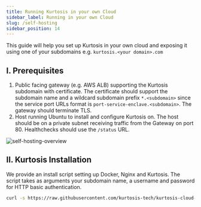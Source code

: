 ```yaml
---
title: Running Kurtosis in your own Cloud
sidebar_label: Running in your own Cloud
slug: /self-hosting
sidebar_position: 14
---
```


This guide will help you set up Kurtosis in your own cloud and exposing it using one of your subdomains e.g. `kurtosis.<your domain>.com`

I. Prerequisites
-----------------

1. Public facing gateway (e.g. AWS ALB) supporting the Kurtosis subdomain with certificate. The certificate should support the subdomain name and a wildcard subdomain prefix `*.<subdomain>` since the service port URLs format is `port-service-enclave.<subdomain>`. The gateway should terminate TLS.
2. Host running Ubuntu to install and configure Kurtosis on. The host should be on a private subnet receiving traffic from the Gateway on port 80. Healthchecks should use the `/status` URL.

![self-hosting-overview](/img/guides/self-hosting-overview.png)

II. Kurtosis Installation
-----------------

We provide an install script setting up Docker, Nginx and Kurtosis. The script takes as arguments your subdomain name, a username and password for HTTP basic authentication.

```bash
curl -s https://raw.githubusercontent.com/kurtosis-tech/kurtosis-cloud-config/main/self-hosting-setup.sh | bash -s <subdomain name> <username> <password>
```
